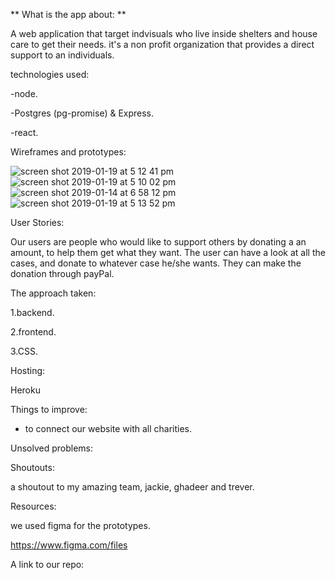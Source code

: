  ** What is the app about: **
 
 A web application that target indvisuals who live inside shelters and house care to get their needs.  it's a non profit organization that provides a direct support to an individuals. 
 
 technologies used:
 
 -node.
 
 -Postgres (pg-promise) & Express.
 
 -react.
 
Wireframes and prototypes:

![screen shot 2019-01-19 at 5 12 41 pm](https://user-images.githubusercontent.com/44443628/51427857-75526f00-1c0d-11e9-9320-dc117cc336f7.png)
![screen shot 2019-01-19 at 5 10 02 pm](https://user-images.githubusercontent.com/44443628/51427829-168cf580-1c0d-11e9-951a-2eb18217f66d.png)
![screen shot 2019-01-14 at 6 58 12 pm](https://user-images.githubusercontent.com/44443628/51124034-5f6c3500-182e-11e9-9fdd-7e88190d789c.png)
![screen shot 2019-01-19 at 5 13 52 pm](https://user-images.githubusercontent.com/44443628/51427867-a03cc300-1c0d-11e9-8797-91ab256f1270.png)

User Stories:

Our users are people who would like to support others by donating a an amount, to help them get what they want.
The user can have a look at all the cases, and donate to whatever case he/she wants. They can make the donation through payPal.

The approach taken:

1.backend.

2.frontend.

3.CSS.

Hosting:

Heroku

Things to improve:

- to connect our website with all charities.

Unsolved problems:

Shoutouts:

a shoutout to my amazing team, jackie, ghadeer and trever.

Resources:

we used figma for the prototypes.

https://www.figma.com/files 

A link to our repo:
